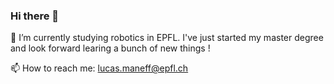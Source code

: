 ### Hi there 👋

🌱 I’m currently studying robotics in EPFL. I've just started my master degree and look forward learing a bunch of new things !

📫 How to reach me: lucas.maneff@epfl.ch
<!--
**MrKiwix/MrKiwix** is a ✨ _special_ ✨ repository because its `README.md` (this file) appears on your GitHub profile.

Here are some ideas to get you started:

- 🔭 I’m currently working on ...
- 🌱 I’m currently learning ...
- 👯 I’m looking to collaborate on ...
- 🤔 I’m looking for help with ...
- 💬 Ask me about ...
- 📫 How to reach me: ...
- 😄 Pronouns: ...
- ⚡ Fun fact: ...
-->

